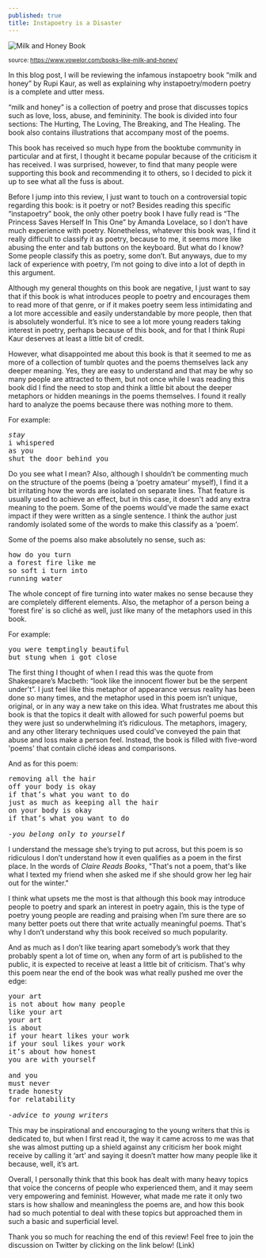 ```yaml
---
published: true
title: Instapoetry is a Disaster
---
```

![Milk and Honey Book](https://www.vowelor.com/wp-content/uploads/2019/05/Books-Like-Milk-and-Honey.jpg)

<sub>source: https://www.vowelor.com/books-like-milk-and-honey/</sub>


In this blog post, I will be reviewing the infamous instapoetry book “milk and honey” by Rupi Kaur, as well as explaining why instapoetry/modern poetry is a complete and utter mess. 

“milk and honey” is a collection of poetry and prose that discusses topics such as love, loss, abuse, and femininity. The book is divided into four sections: The Hurting, The Loving, The Breaking, and The Healing. The book also contains illustrations that accompany most of the poems. 

This book has received so much hype from the booktube community in particular and at first, I thought it became popular because of the criticism it has received. I was surprised, however, to find that many people were supporting this book and recommending it to others, so I decided to pick it up to see what all the fuss is about. 

Before I jump into this review, I just want to touch on a controversial topic regarding this book: is it poetry or not? Besides reading this specific “instapoetry” book, the only other poetry book I have fully read is “The Princess Saves Herself In This One” by Amanda Lovelace, so I don’t have much experience with poetry. Nonetheless, whatever this book was, I find it really difficult to classify it as poetry, because to me, it seems more like abusing the enter and tab buttons on the keyboard. But what do I know? Some people classify this as poetry, some don’t. But anyways, due to my lack of experience with poetry, I’m not going to dive into a lot of depth in this argument. 

Although my general thoughts on this book are negative, I just want to say that if this book is what introduces people to poetry and encourages them to read more of that genre, or if it makes poetry seem less intimidating and a lot more accessible and easily understandable by more people, then that is absolutely wonderful. It’s nice to see a lot more young readers taking interest in poetry, perhaps because of this book, and for that I think Rupi Kaur deserves at least a little bit of credit. 

However, what disappointed me about this book is that it seemed to me as more of a collection of tumblr quotes and the poems themselves lack any deeper meaning. Yes, they are easy to understand and that may be why so many people are attracted to them, but not once while I was reading this book did I find the need to stop and think a little bit about the deeper metaphors or hidden meanings in the poems themselves. I found it really hard to analyze the poems because there was nothing more to them. 

For example:

<pre class="highlighter-rouge">
<i>stay</i>
i whispered
as you
shut the door behind you
</pre>

Do you see what I mean?
Also, although I shouldn’t be commenting much on the structure of the poems (being a ‘poetry amateur’ myself), I find it a bit irritating how the words are isolated on separate lines. That feature is usually used to achieve an effect, but in this case, it doesn't add any extra meaning to the poem. Some of the poems would’ve made the same exact impact if they were written as a single sentence. I think the author just randomly isolated some of the words to make this classify as a ‘poem’. 

Some of the poems also make absolutely no sense, such as:

<pre class="highlighter-rouge">
how do you turn
a forest fire like me
so soft i turn into
running water
</pre>

The whole concept of fire turning into water makes no sense because they are completely different elements. Also, the metaphor of a person being a ‘forest fire’ is so cliché as well, just like many of the metaphors used in this book. 

For example:

<pre class="highlighter-rouge">
you were temptingly beautiful
but stung when i got close
</pre>

The first thing I thought of when I read this was the quote from Shakespeare’s Macbeth: “look like the innocent flower but be the serpent under't”. I just feel like this metaphor of appearance versus reality has been done so many times, and the metaphor used in this poem isn’t unique, original, or in any way a new take on this idea.
What frustrates me about this book is that the topics it dealt with allowed for such powerful poems but they were just so underwhelming it’s ridiculous. The metaphors, imagery, and any other literary techniques used could've conveyed the pain that abuse and loss make a person feel. Instead, the book is filled with five-word 'poems' that contain cliché ideas and comparisons.

And as for this poem:

<pre class="highlighter-rouge">
removing all the hair
off your body is okay
if that’s what you want to do
just as much as keeping all the hair
on your body is okay
if that’s what you want to do

<i>-you belong only to yourself</i>
</pre>

I understand the message she’s trying to put across, but this poem is so ridiculous I don’t understand how it even qualifies as a poem in the first place. In the words of <i>Claire Reads Books</i>, "That's not a poem, that's like what I texted my friend when she asked me if she should grow her leg hair out for the winter."

I think what upsets me the most is that although this book may introduce people to poetry and spark an interest in poetry again, this is the type of poetry young people are reading and praising when I’m sure there are so many better poets out there that write actually meaningful poems. That's why I don’t understand why this book received so much popularity. 

And as much as I don’t like tearing apart somebody’s work that they probably spent a lot of time on, when any form of art is published to the public, it is expected to receive at least a little bit of criticism. That's why this poem near the end of the book was what really pushed me over the edge:

<pre class="highlighter-rouge">
your art
is not about how many people
like your art
your art
is about
if your heart likes your work
if your soul likes your work
it’s about how honest 
you are with yourself

and you 
must never
trade honesty
for relatability

<i>-advice to young writers</i>
</pre>

This may be inspirational and encouraging to the young writers that this is dedicated to, but when I first read it, the way it came across to me was that she was almost putting up a shield against any criticism her book might receive by calling it ‘art’ and saying it doesn’t matter how many people like it because, well, it’s art. 

Overall, I personally think that this book has dealt with many heavy topics that voice the concerns of people who experienced them, and it may seem very empowering and feminist. However, what made me rate it only two stars is how shallow and meaningless the poems are, and how this book had so much potential to deal with these topics but approached them in such a basic and superficial level. 


Thank you so much for reaching the end of this review! Feel free to join the discussion on Twitter by clicking on the link below!
(Link)